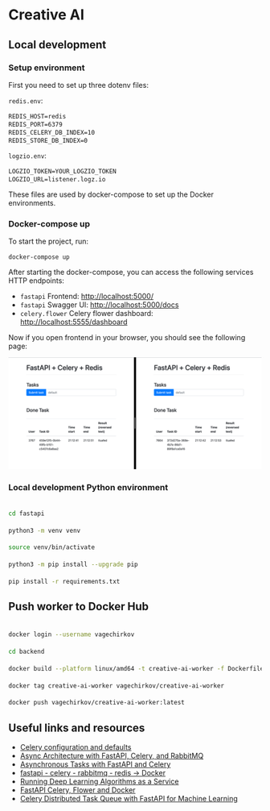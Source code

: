 # Creative AI


## Local development

### Setup environment

First you need to set up three dotenv files:

`redis.env`:

    REDIS_HOST=redis
    REDIS_PORT=6379
    REDIS_CELERY_DB_INDEX=10
    REDIS_STORE_DB_INDEX=0

`logzio.env`:

    LOGZIO_TOKEN=YOUR_LOGZIO_TOKEN
    LOGZIO_URL=listener.logz.io


These files are used by docker-compose to set up the Docker environments.


### Docker-compose up

To start the project, run:

    docker-compose up

After starting the docker-compose, you can access the following services HTTP endpoints:

- `fastapi` Frontend: [http://localhost:5000/](http://localhost:5000/)
- `fastapi` Swagger UI: [http://localhost:5000/docs](http://localhost:5000/docs)
- `celery.flower` Celery flower dashboard: [http://localhost:5555/dashboard](http://localhost:5555/dashboard)


Now if you open frontend in your browser, you should see the following page:

![Frontend](docs/frontend.png)


### Local development Python environment

```bash

cd fastapi

python3 -m venv venv
 
source venv/bin/activate

python3 -m pip install --upgrade pip

pip install -r requirements.txt

```

## Push worker to Docker Hub

```bash

docker login --username vagechirkov

cd backend

docker build --platform linux/amd64 -t creative-ai-worker -f Dockerfile-celery-worker .

docker tag creative-ai-worker vagechirkov/creative-ai-worker

docker push vagechirkov/creative-ai-worker:latest

```

## Useful links and resources

- [Celery configuration and defaults](https://docs.celeryq.dev/en/stable/userguide/configuration.html)
- [Async Architecture with FastAPI, Celery, and RabbitMQ](https://medium.com/cuddle-ai/async-architecture-with-fastapi-celery-and-rabbitmq-c7d029030377)
- [Asynchronous Tasks with FastAPI and Celery](https://testdriven.io/blog/fastapi-and-celery/)
- [fastapi - celery - rabbitmq - redis -> Docker](https://github.com/karthikasasanka/fastapi-celery-redis-rabbitmq)
- [Running Deep Learning Algorithms as a Service](https://towardsdatascience.com/serving-deep-learning-algorithms-as-a-service-6aa610368fde)
- [FastAPI Celery, Flower and Docker](https://www.youtube.com/watch?v=mcX_4EvYka4)
- [Celery Distributed Task Queue with FastAPI for Machine Learning](https://github.com/katanaml/sample-apps/tree/master/11)